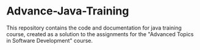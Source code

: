 # Advance-Java-Training
This repository contains the code and documentation for java training course, created as a solution to the assignments for the "Advanced Topics in Software Development" course.
